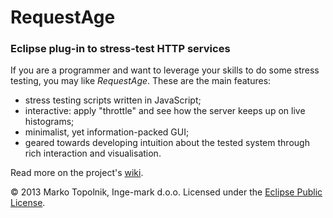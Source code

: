 # RequestAge
### Eclipse plug-in to stress-test HTTP services

If you are a programmer and want to leverage your skills to do some stress testing, you may like *RequestAge*. 
These are the main features:

- stress testing scripts written in JavaScript;
- interactive: apply "throttle" and see how the server keeps up on live histograms;
- minimalist, yet information-packed GUI;
- geared towards developing intuition about the tested system through rich interaction and visualisation.

Read more on the project's [wiki](https://github.com/mtopolnik/perftest-eclipse-plugin/wiki).


© 2013 Marko Topolnik, Inge-mark d.o.o. Licensed under the [Eclipse Public License](http://www.eclipse.org/legal/epl-v10.html).
